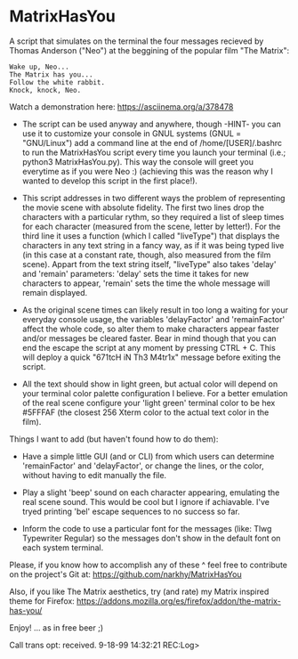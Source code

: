# MatrixHasYou

A script that simulates on the terminal the four messages recieved by Thomas Anderson ("Neo") at the beggining of the popular film "The Matrix":

    Wake up, Neo...
    The Matrix has you...
    Follow the white rabbit.
    Knock, knock, Neo.
    
Watch a demonstration here:
https://asciinema.org/a/378478

- The script can be used anyway and anywhere, though -HINT- you can use it to customize your console in GNUL systems (GNUL = "GNU/Linux") add a command line at the end of /home/[USER]/.bashrc to run the MatrixHasYou script every time you launch your terminal (i.e.; python3 MatrixHasYou.py). This way the console will greet you everytime as if you were Neo :) (achieving this was the reason why I wanted to develop this script in the first place!).

- This script addresses in two different ways the problem of representing the movie scene with absolute fidelity. The first two lines drop the characters with a particular rythm, so they required a list of sleep times for each character (measured from the scene, letter by letter!). For the third line it uses a function (which I called "liveType") that displays the characters in any text string in a fancy way, as if it was being typed live (in this case at a constant rate, though, also measured from the film scene). Appart from the text string itself, "liveType" also takes 'delay' and 'remain' parameters: 'delay' sets the time it takes for new characters to appear, 'remain' sets the time the whole message will remain displayed.

- As the original scene times can likely result in too long a waiting for your everyday console usage, the variables 'delayFactor' and 'remainFactor' affect the whole code, so alter them to make characters appear faster and/or messages be cleared faster. Bear in mind though that you can end the escape the script at any moment by pressing CTRL + C. This will deploy a quick "671tcH iN Th3 M4tr1x" message before exiting the script.

- All the text should show in light green, but actual color will depend on your terminal color palette configuration I believe. For a better emulation of the real scene configure your 'light green' terminal color to be hex #5FFFAF (the closest 256 Xterm color to the actual text color in the film).


Things I want to add (but haven't found how to do them):

- Have a simple little GUI (and or CLI) from which users can determine 'remainFactor' and 'delayFactor', or change the lines, or the color, without having to edit manually the file.

- Play a slight 'beep' sound on each character appearing, emulating the real scene sound. This would be cool but I ignore if achiavable. I've tryed printing 'bel' escape sequences to no success so far.

- Inform the code to use a particular font for the messages (like: Tlwg Typewriter Regular) so the messages don't show in the default font on each system terminal.

Please, if you know how to accomplish any of these ^ feel free to contribute on the project's Git at:
https://github.com/narkhy/MatrixHasYou


Also, if you like The Matrix aesthetics, try (and rate) my Matrix inspired theme for Firefox:
https://addons.mozilla.org/es/firefox/addon/the-matrix-has-you/


Enjoy! ... as in free beer ;)

Call trans opt: received. 9-18-99 14:32:21 REC:Log>

